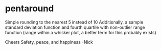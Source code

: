 # pentaround
Simple rounding to the nearest 5 instead of 10
Additionally, a sample standard deviation function and fourth quartile with non-outlier range function (range within a whisker plot, a better term for this probably exists)

Cheers
Safety, peace, and happiness
-Nick

